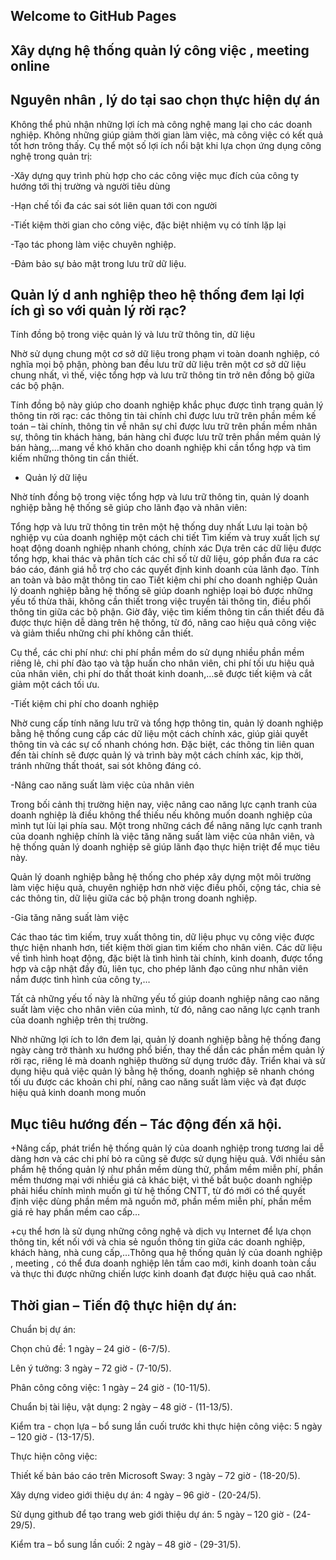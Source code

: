 ## Welcome to GitHub Pages

## Xây dựng hệ thống quản lý công việc , meeting online 
## 	Nguyên nhân , lý do tại sao chọn thực hiện dự án 

Không thể phủ nhận những lợi ích mà công nghệ mang lại cho các doanh nghiệp. Không những giúp giảm thời gian làm việc, mà công việc có kết quả tốt hơn trông thấy. Cụ thể một số lợi ích nổi bật khi lựa chọn ứng dụng công nghệ trong quản trị:

-Xây dựng quy trình phù hợp cho các công việc mục đích của công ty hướng tới thị trường và người tiêu dùng 

-Hạn chế tối đa các sai sót liên quan tới con người

-Tiết kiệm thời gian cho công việc, đặc biệt nhiệm vụ có tính lặp lại

-Tạo tác phong làm việc chuyên nghiệp.

-Đảm bảo sự bảo mật trong lưu trữ dữ liệu.


## Quản lý d anh nghiệp theo hệ thống đem lại lợi ích gì so với quản lý rời rạc?
 
Tính đồng bộ trong việc quản lý và lưu trữ thông tin, dữ liệu

Nhờ sử dụng chung một cơ sở dữ liệu trong phạm vi toàn doanh nghiệp, có nghĩa mọi bộ phận, phòng ban đều lưu trữ dữ liệu trên một cơ sở dữ liệu chung nhất, vì thế, việc tổng hợp và lưu trữ thông tin trở nên đồng bộ giữa các bộ phận.

Tính đồng bộ này giúp cho doanh nghiệp khắc phục được tình trạng quản lý thông tin rời rạc: các thông tin tài chính chỉ được lưu trữ trên phần mềm kế toán – tài chính, thông tin về nhân sự chỉ được lưu trữ trên phần mềm nhân sự, thông tin khách hàng, bán hàng chỉ được lưu trữ trên phần mềm quản lý bán hàng,…mang về khó khăn cho doanh nghiệp khi cần tổng hợp và tìm kiếm những thông tin cần thiết.

- Quản lý dữ liệu

Nhờ tính đồng bộ trong việc tổng hợp và lưu trữ thông tin, quản lý doanh nghiệp bằng hệ thống sẽ giúp cho lãnh đạo và nhân viên:

Tổng hợp và lưu trữ thông tin trên một hệ thống duy nhất
Lưu lại toàn bộ nghiệp vụ của doanh nghiệp một cách chi tiết
Tìm kiếm và truy xuất lịch sự hoạt động doanh nghiệp nhanh chóng, chính xác
Dựa trên các dữ liệu được tổng hợp, khai thác và phân tích các chỉ số từ dữ liệu, góp phần đưa ra các báo cáo, đánh giá hỗ trợ cho các quyết định kinh doanh của lãnh đạo.
Tính an toàn và bảo mật thông tin cao
Tiết kiệm chi phí cho doanh nghiệp
Quản lý doanh nghiệp bằng hệ thống sẽ giúp doanh nghiệp loại bỏ được những yếu tố thừa thãi, không cần thiết trong việc truyền tải thông tin, điều phối thông tin giữa các bộ phận. Giờ đây, việc tìm kiếm thông tin cần thiết đều đã được thực hiện dễ dàng trên hệ thống, từ đó, nâng cao hiệu quả công việc và giảm thiểu những chi phí không cần thiết.

Cụ thể, các chi phí như: chi phí phần mềm do sử dụng nhiều phần mềm riêng lẻ, chi phí đào tạo và tập huấn cho nhân viên, chi phí tối ưu hiệu quả của nhân viên, chi phí do thất thoát kinh doanh,…sẽ được tiết kiệm và cắt giảm một cách tối ưu.

-Tiết kiệm chi phí cho doanh nghiệp

Nhờ cung cấp tính năng lưu trữ và tổng hợp thông tin, quản lý doanh nghiệp bằng hệ thống cung cấp các dữ liệu một cách chính xác, giúp giải quyết thông tin và các sự cố nhanh chóng hơn. Đặc biệt, các thông tin liên quan đến tài chính sẽ được quản lý và trình bày một cách chính xác, kịp thời, tránh những thất thoát, sai sót không đáng có.

-Nâng cao năng suất làm việc của nhân viên

Trong bối cảnh thị trường hiện nay, việc nâng cao năng lực cạnh tranh của doanh nghiệp là điều không thể thiếu nếu không muốn doanh nghiệp của mình tụt lùi lại phía sau. Một trong những cách để nâng năng lực cạnh tranh của doanh nghiệp chính là việc tăng năng suất làm việc của nhân viên, và hệ thống quản lý doanh nghiệp sẽ giúp lãnh đạo thực hiện triệt để mục tiêu này.

Quản lý doanh nghiệp bằng hệ thống cho phép xây dựng một môi trường làm việc hiệu quả, chuyên nghiệp hơn nhờ việc điều phối, cộng tác, chia sẻ các thông tin, dữ liệu giữa các bộ phận trong doanh nghiệp.

-Gia tăng năng suất làm việc

Các thao tác tìm kiếm, truy xuất thông tin, dữ liệu phục vụ công việc được thực hiện nhanh hơn, tiết kiệm thời gian tìm kiếm cho nhân viên. Các dữ liệu về tình hình hoạt động, đặc biệt là tình hình tài chính, kinh doanh, được tổng hợp và cập nhật đầy đủ, liên tục, cho phép lãnh đạo cũng như nhân viên nắm được tình hình của công ty,…

Tất cả những yếu tố này là những yếu tố giúp doanh nghiệp nâng cao năng suất làm việc cho nhân viên của mình, từ đó, nâng cao năng lực cạnh tranh của doanh nghiệp trên thị trường.

Nhờ những lợi ích to lớn đem lại, quản lý doanh nghiệp bằng hệ thống đang ngày càng trở thành xu hướng phổ biến, thay thế dần các phần mềm quản lý rời rạc, riêng lẻ mà doanh nghiệp thường sử dụng trước đây. Triển khai và sử dụng hiệu quả việc quản lý bằng hệ thống, doanh nghiệp sẽ nhanh chóng tối ưu được các khoản chi phí, nâng cao năng suất làm việc và đạt được hiệu quả kinh doanh mong muốn
## Mục tiêu hướng đến – Tác động đến xã hội.

+Nâng cấp, phát triển hệ thống quản lý  của doanh nghiệp trong tương lai dễ dàng hơn và các chi phí bỏ ra cũng sẽ được sử dụng hiệu quả. Với nhiều sản phẩm hệ thống quản lý  như phần mềm dùng thử, phầm mềm miễn phí, phần mềm thương mại với nhiều giá cả khác biệt, vì thế bắt buộc doanh nghiệp phải hiểu chính mình muốn gì từ hệ thống CNTT, từ đó mới có thể quyết định việc dùng phần mềm mã nguồn mở, phần mềm miễn phí, phần mềm giá rẻ hay phần mềm cao cấp…

+cụ thể hơn là sử dụng những công nghệ và dịch vụ Internet để lựa chọn thông tin, kết nối với và chia sẻ nguồn thông tin giữa các doanh nghiệp, khách hàng, nhà cung cấp,…Thông qua hệ thống quản lý của doanh nghiệp , meeting , có thể đưa doanh nghiệp lên tầm cao mới, kinh doanh toàn cầu và thực thi được những chiến lược kinh doanh đạt được hiệu quả cao nhất.
## Thời gian – Tiến độ thực hiện dự án:	

Chuẩn bị dự án:

Chọn chủ đề: 1 ngày – 24 giờ - (6-7/5).

Lên ý tưởng: 3 ngày – 72 giờ - (7-10/5).

Phân công công việc: 1 ngày – 24 giờ - (10-11/5).

Chuẩn bị tài liệu, vật dụng: 2 ngày – 48 giờ - (11-13/5).

Kiểm tra - chọn lựa – bổ sung lần cuối trước khi thực hiện công việc: 5 ngày – 120 giờ - (13-17/5).

Thực hiện công việc:

Thiết kế bản báo cáo trên Microsoft Sway: 3 ngày – 72 giờ - (18-20/5).

Xây dựng video giới thiệu dự án: 4 ngày – 96 giờ - (20-24/5).

Sử dụng github để tạo trang web giới thiệu dự án: 5 ngày – 120 giờ - (24-29/5).

Kiểm tra – bổ sung lần cuối: 2 ngày – 48 giờ - (29-31/5).

